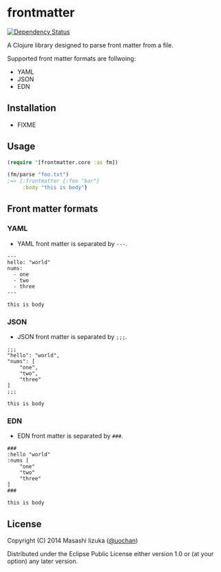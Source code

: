# frontmatter

[![Dependency Status](https://www.versioneye.com/user/projects/540c4b64ccc023ede900024e/badge.svg?style=flat)](https://www.versioneye.com/user/projects/540c4b64ccc023ede900024e)

A Clojure library designed to parse front matter from a file.

Supported front matter formats are follwoing:

 * YAML
 * JSON
 * EDN

## Installation

 * FIXME

## Usage

```clojure
(require '[frontmatter.core :as fm])

(fm/parse "foo.txt")
;=> {:frontmatter {:foo "bar"}
     :body "this is body"}
```

## Front matter formats

### YAML
 * YAML front matter is separated by `---`.
```
---
hello: "world"
nums:
  - one
  - two
  - three
---

this is body
```

### JSON
 * JSON front matter is separated by `;;;`.
```
;;;
"hello": "world",
"nums": [
    "one",
    "two",
    "three"
]
;;;

this is body
```

### EDN
 * EDN front matter is separated by `###`.
```
###
:hello "world"
:nums [
    "one"
    "two"
    "three"
]
###

this is body
```

## License

Copyright (C) 2014 Masashi Iizuka ([@uochan](http://twitter.com/uochan))

Distributed under the Eclipse Public License either version 1.0 or (at
your option) any later version.
